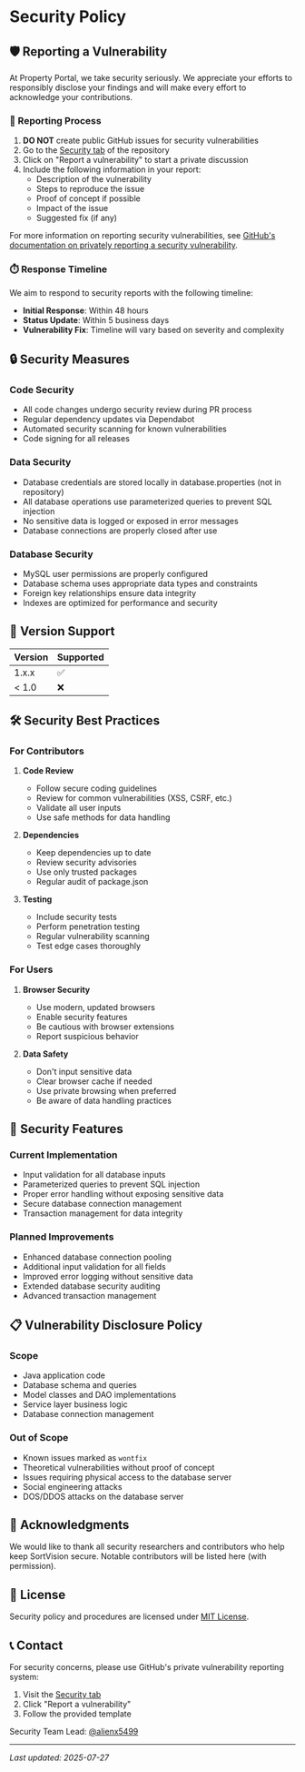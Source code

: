 # Security Policy

## 🛡️ Reporting a Vulnerability

At Property Portal, we take security seriously. We appreciate your efforts to responsibly disclose your findings and will make every effort to acknowledge your contributions.

### 📝 Reporting Process

1. **DO NOT** create public GitHub issues for security vulnerabilities
2. Go to the [Security tab](https://github.com/alienx5499/property-portal/security) of the repository
3. Click on "Report a vulnerability" to start a private discussion
4. Include the following information in your report:
   - Description of the vulnerability
   - Steps to reproduce the issue
   - Proof of concept if possible
   - Impact of the issue
   - Suggested fix (if any)

For more information on reporting security vulnerabilities, see [GitHub's documentation on privately reporting a security vulnerability](https://docs.github.com/en/code-security/security-advisories/guidance-on-reporting-and-writing/privately-reporting-a-security-vulnerability).

### ⏱️ Response Timeline

We aim to respond to security reports with the following timeline:

- **Initial Response**: Within 48 hours
- **Status Update**: Within 5 business days
- **Vulnerability Fix**: Timeline will vary based on severity and complexity

## 🔒 Security Measures

### Code Security
- All code changes undergo security review during PR process
- Regular dependency updates via Dependabot
- Automated security scanning for known vulnerabilities
- Code signing for all releases

### Data Security
- Database credentials are stored locally in database.properties (not in repository)
- All database operations use parameterized queries to prevent SQL injection
- No sensitive data is logged or exposed in error messages
- Database connections are properly closed after use

### Database Security
- MySQL user permissions are properly configured
- Database schema uses appropriate data types and constraints
- Foreign key relationships ensure data integrity
- Indexes are optimized for performance and security

## 🔄 Version Support

| Version | Supported          |
| ------- | ------------------ |
| 1.x.x   | :white_check_mark: |
| < 1.0   | :x:                |

## 🛠️ Security Best Practices

### For Contributors
1. **Code Review**
   - Follow secure coding guidelines
   - Review for common vulnerabilities (XSS, CSRF, etc.)
   - Validate all user inputs
   - Use safe methods for data handling

2. **Dependencies**
   - Keep dependencies up to date
   - Review security advisories
   - Use only trusted packages
   - Regular audit of package.json

3. **Testing**
   - Include security tests
   - Perform penetration testing
   - Regular vulnerability scanning
   - Test edge cases thoroughly

### For Users
1. **Browser Security**
   - Use modern, updated browsers
   - Enable security features
   - Be cautious with browser extensions
   - Report suspicious behavior

2. **Data Safety**
   - Don't input sensitive data
   - Clear browser cache if needed
   - Use private browsing when preferred
   - Be aware of data handling practices

## 🔐 Security Features

### Current Implementation
- Input validation for all database inputs
- Parameterized queries to prevent SQL injection
- Proper error handling without exposing sensitive data
- Secure database connection management
- Transaction management for data integrity

### Planned Improvements
- Enhanced database connection pooling
- Additional input validation for all fields
- Improved error logging without sensitive data
- Extended database security auditing
- Advanced transaction management

## 📋 Vulnerability Disclosure Policy

### Scope
- Java application code
- Database schema and queries
- Model classes and DAO implementations
- Service layer business logic
- Database connection management

### Out of Scope
- Known issues marked as `wontfix`
- Theoretical vulnerabilities without proof of concept
- Issues requiring physical access to the database server
- Social engineering attacks
- DOS/DDOS attacks on the database server

## 🤝 Acknowledgments

We would like to thank all security researchers and contributors who help keep SortVision secure. Notable contributors will be listed here (with permission).

## 📜 License

Security policy and procedures are licensed under [MIT License](LICENSE).

## 📞 Contact

For security concerns, please use GitHub's private vulnerability reporting system:
1. Visit the [Security tab](https://github.com/alienx5499/property-portal/security)
2. Click "Report a vulnerability"
3. Follow the provided template

Security Team Lead: [@alienx5499](https://github.com/alienx5499)

---

*Last updated: 2025-07-27* 